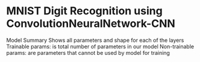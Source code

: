 # MNIST Digit Recognition using ConvolutionNeuralNetwork-CNN

Model Summary
Shows all parameters and shape for each of the layers
Trainable params: is total number of parameters in our model
Non-trainable params: are parameters that cannot be used by model for training
